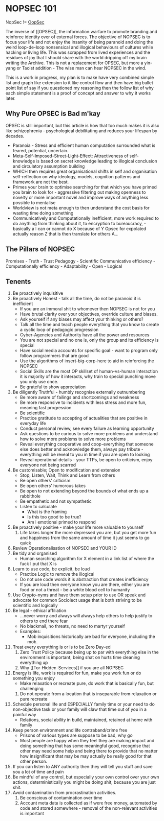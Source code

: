 # NOPSEC 101 

NopSec != [OopSec](https://www.youtube.com/watch?v=StSLxFbVz0M)

The inverse of [[OPSEC]], the information warfare to promote branding and reinforce identity over of external forces. The objective of NOPSEC is to focus your life and not enjoy the insanity of being paranoid and doing the weird loop-de-loop nonsensical and illogical behaviours of cultures while hacking or living life. This was scrapped from lived experiences and the residues of joy that I should share with the world dripping off my brain writing the Archive. This is not a replacement for OPSEC, but more a yin-yang or Taoist addition - The wise man can hear NOPSEC in the wind. 


This is a work in progress, my plan is to make have very combined simple list and graph like extension to it like control flow and then have big bullet point list of say if you questioned my reasoning then the follow list of why each simple statement is a proof of concept and answer to why it works later.

## Why Pure OPSEC is Bad m'kay

OPSEC is still important, but this article is how that too much makes it is also like schizophrenia - psychological debilitating and reduces your lifespan by decades.
- Paranoia - Stress and efficient human computation surrounded what is feared, potential, uncertain.
- Meta-Self-Imposed-Street-Light-Effect: Attractiveness of self-knowledge is based on secret knowledge leading to illogical conclusion and circulatory assumption building 
- WHICH then requires great organisational shifts in self and organisation self-reflection on why ideology, models, cognition patterns and framework are not the best.
- Primes your brain to optimise searching for that which you have primed you brain to look for - aggressive filtering out making openness to novelty or more important novel and improve ways of anything less possible to mentalise
- Worldview is not meta enough to then understand the cost basis for wasting time doing something
- Communicatively and Computationally inefficient, more work required to do anything from thinking about it, to encryption to bureaucracy, - basically a I can or cannot do X because of Y Opsec for expolated actually reason Z that is then translate for others A...


## The Pillars of NOPSEC


Promises - Truth - Trust
Pedagogy - Scientific
Communicative efficiency - Computationally efficiency - Adaptability - Open - Logical


## Tenents

1. Be proactively inquisitive 
1. Be proactively Honest - talk all the time, do not be paranoid it is inefficient
	-  If you are an immoral shit to whomever then NOPSEC is not for you
	-  Have brutal clarity over your objectives, override culture and biases.
	- Ask yourself if any biases may affect your thinking or others?
	- Talk all the time and teach people everything that you know to create a cyclic loop of pedagogic progression
	- Cyber-Agencies and Authority have all the power and resources
	- You are not special and no one is, only the group and its efficiency is special
	- Have social media accounts for specific goal - want to program only follow programmers that are good
	- Use the algorithms of insert-big-corp-here to aid in reinforcing the NOPSEC
	- Social Skills are the most OP skillset of human-vs-human interaction it is majority of how it interacts, why train to special punching move you only use once.
	- Be grateful to show appreciation
1. Be diligently Truthful - humbly recognise externally outnumbering
	- Be more aware of failings and shortcomings and weakness
	- Be more responsive to incidents with less stress and more fun, meaning fast progression
	- Be scientific
	- Practice gratitude to accepting of actualities that are positive in everyday life
	- Conduct personal review, see every failure as learning opportunity
	- Ask questions to be curious to solve more problems and understand how to solve more problems to solve more problems
	- Reveal everything cooperative and coop-everything that someone else does better and acknowledge them, always pay tribute - everything will be reveal to you in time if you are open to looking
	- Reveal operational details - your TTPs, be open to criticism, enjoy everyone not being scarred
4. Be customisable; Open to modification and extension
	- Stop, Listen, Wait, Think and Learn from others 
	- Be open others' criticism
	- Be open others' humorous takes
	- Be open to not extending beyond the bounds of what ends up a rabbithole
	- Be empathetic and not sympathetic
	- Listen to calculate 
		- What is the framing	
		- Is this too good to be true? 
		- Am I emotional primed to respond 
1. Be proactively positive - make your life more valuable to yourself
	1. Life takes longer the more depressed you are, but you get more fun and happiness from the same amount of time it just seems to go quick
2. Review Operationalisation of NOPSEC and YOUR ID
3. Be tidy and organised
	- Human searching algorithm for X element in a link list of where the fuck I put that X is 
4. Learn to use code, be explicit, be loud
	- Practice Logic to remove the illogical
	- Do not use code words it is abstraction that creates inefficiency
	- If you are loud then everyone know you are there, either you are food or not a threat - be a white blood cell to humanity
5. Use Crypto-nyms and have them setup prior to use OR speak and advocate for common Sociolect usage that is both striving to be scientific and logically
6. Be legal - ethical affiliation    
	-  ...never worry and always will always help others to help justify to others to end there fear
	- No blackmail, no threats, no need to martyr yourself
	- Examples:
		- Mob inquisitions historically are bad for everyone, including the mob.
9. Treat every everything is or is to be Zero Day-ed 
	1. Zero Trust Policy because being up to par with everything else in the environment is important, being shat on hurts time cleaning everything up
	1. Why [[Tor-Hidden-Services]] if you are all NOPSEC 
10. Energy is life, work is required for fun, make you work fun or do something you enjoy
	- Make relaxation or recreate pure, do work that is basically fun, but challenging
	1. Do not operate from a location that is inseparable from relaxation or pure recreate
11. Schedule personal life and ESPECIALLY family time or your need to do non-objective task or your family will claw that time out of you in a painful way
	 - Relations, social ability in build, maintained, retained at home with family
12. Keep person environment and life contraband/crime free
	- Prisons of various types are suppose to be bad, why go
	- Most people are happy when they feel they are making impact and doing something that has some meaningful  good, recognise that other may need some help and being there  to provide that no matter how insignificant that may be may actually be really good for that other person.
13. If you can listen to ANY authority then they will tell you stuff and save you a lot of time and pain
14. Be mindful of any control, but especially your own control over your own actions, deterministically you might be doing shit, because you are just shit. 
15. Avoid contamination from procrastination activities. 
	1. Be conscious of contamination over time
	2. Account meta data is collected as if were free money, automated by code and stored somewhere - removal of the non-relevant activities is important